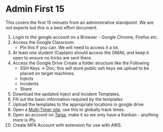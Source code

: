 # Admin First 15
This covers the first 15 minuets from an administrative standpoint. We are not experts but this is a best effort document.

1. Login to the google account on a Browser - Google Chrome, Firefox etc.
2. Access the Google Classroom.
   * Pin this if you can. We will need to access it a lot.
3. At least one student (Captain) should access the GMAIL and keep it open to ensure no tricks are sent there.
4. Access the Google Drive Create a folder structure like the Following
   * SSH Keys -> Doc; this will store public ssh keys we upload to be placed on target machines.
   * Injects
   * Incidents
   * Share
5. Download the updated Inject and Incident Templates.
6. Fill out the basic information required by the templates
7. Upload the templates to the appropriate locations in google drive
8. Open a [Multi-Timer site](https://www.online-timers.com/multiple-timers), use this to globally track times.
9. Open an account on [Taiga](https://tree.taiga.io/), make it so we only have a Kanban - anything more is iffy.
10. Create MFA Account with extension for use with AWS.